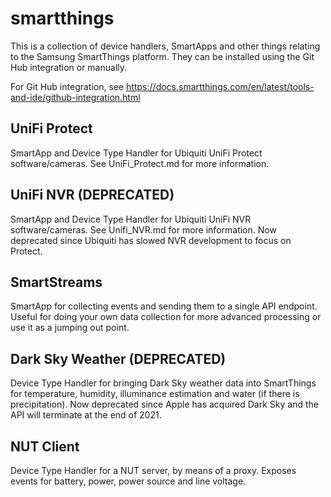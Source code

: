 # smartthings

This is a collection of device handlers, SmartApps and other things relating to the Samsung SmartThings platform.  They can be installed using the Git Hub integration or manually.  

For Git Hub integration, see https://docs.smartthings.com/en/latest/tools-and-ide/github-integration.html

## UniFi Protect
SmartApp and Device Type Handler for Ubiquiti UniFi Protect software/cameras.  See UniFi_Protect.md for more information.

## UniFi NVR (DEPRECATED)
SmartApp and Device Type Handler for Ubiquiti UniFi NVR software/cameras.  See Unifi_NVR.md for more information.  Now deprecated since Ubiquiti has slowed NVR development to focus on Protect.

## SmartStreams
SmartApp for collecting events and sending them to a single API endpoint.  Useful for doing your own data collection for more advanced processing or use it as a jumping out point.

## Dark Sky Weather (DEPRECATED)
Device Type Handler for bringing Dark Sky weather data into SmartThings for temperature, humidity, illuminance estimation and water (if there is precipitation).  Now deprecated since Apple has acquired Dark Sky and the API will terminate at the end of 2021.

## NUT Client
Device Type Handler for a NUT server, by means of a proxy.  Exposes events for battery, power, power source and line voltage.
